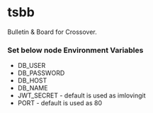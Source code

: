 # tsbb
Bulletin &amp; Board for Crossover.
### Set below node Environment Variables ###
* DB_USER
* DB_PASSWORD
* DB_HOST
* DB_NAME
* JWT_SECRET - default is used as imlovingit
* PORT - default is used as 80